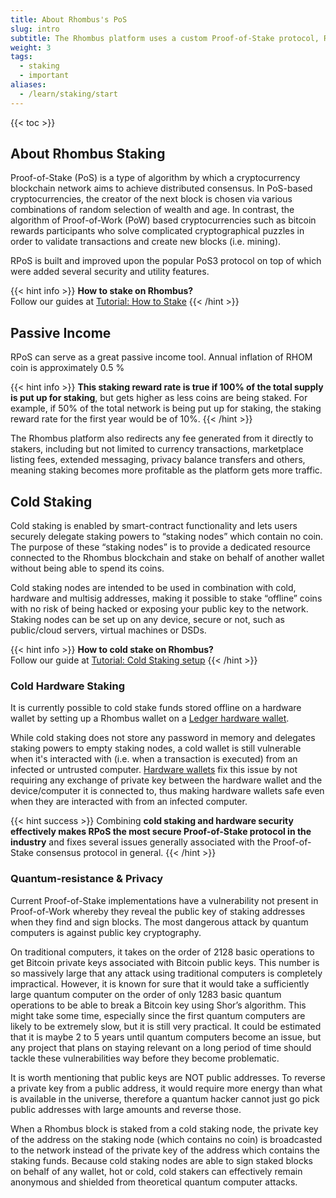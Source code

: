 ```yaml
---
title: About Rhombus's PoS
slug: intro
subtitle: The Rhombus platform uses a custom Proof-of-Stake protocol, Rhombus Proof-of-Stake (RPoS), as its consensus mechanism
weight: 3
tags:
  - staking
  - important
aliases:
  - /learn/staking/start
---
```


{{< toc >}}

## About Rhombus Staking

Proof-of-Stake (PoS) is a type of algorithm by which a cryptocurrency blockchain network aims to achieve distributed consensus. In PoS-based cryptocurrencies, the creator of the next block is chosen via various combinations of random selection of wealth and age. In contrast, the algorithm of Proof-of-Work (PoW) based cryptocurrencies such as bitcoin rewards participants who solve complicated cryptographical puzzles in order to validate transactions and create new blocks (i.e. mining).

RPoS is built and improved upon the popular PoS3 protocol on top of which were added several security and utility features.

{{< hint info >}}
**How to stake on Rhombus?**\
Follow our guides at [Tutorial: How to Stake](/wiki/tutorial/staking/)
{{< /hint >}}

## Passive Income

RPoS can serve as a great passive income tool. Annual inflation of RHOM coin is approximately 0.5 %

{{< hint info >}}
**This staking reward rate is true if 100% of the total supply is put up for staking**, but gets higher as less coins are being staked. For example, if 50% of the total network is being put up for staking, the staking reward rate for the first year would be of 10%.
{{< /hint >}}

The Rhombus platform also redirects any fee generated from it directly to stakers, including but not limited to currency transactions, marketplace listing fees, extended messaging, privacy balance transfers and others, meaning staking becomes more profitable as the platform gets more traffic.


## Cold Staking

Cold staking is enabled by smart-contract functionality and lets users securely delegate staking powers to “staking nodes” which contain no coin. The purpose of these “staking nodes” is to provide a dedicated resource connected to the Rhombus blockchain and stake on behalf of another wallet without being able to spend its coins.

Cold staking nodes are intended to be used in combination with cold, hardware and multisig addresses, making it possible to stake “offline” coins with no risk of being hacked or exposing your public key to the network. Staking nodes can be set up on any device, secure or not, such as public/cloud servers, virtual machines or DSDs.

{{< hint info >}}
**How to cold stake on Rhombus?**\
Follow our guide at [Tutorial: Cold Staking setup](/wiki/tutorial/staking/cold-staking/)
{{< /hint >}}

### Cold Hardware Staking

It is currently possible to cold stake funds stored offline on a hardware wallet by setting up a Rhombus wallet on a [Ledger hardware wallet](/wiki/tutorial/staking/ledger/).

While cold staking does not store any password in memory and delegates staking powers to empty staking nodes, a cold wallet is still vulnerable when it's interacted with (i.e. when a transaction is executed) from an infected or untrusted computer. [Hardware wallets](/wiki/learn/hardware-wallets/) fix this issue by not requiring any exchange of private key between the hardware wallet and the device/computer it is connected to, thus making hardware wallets safe even when they are interacted with from an infected computer.

{{< hint success >}}
Combining **cold staking and hardware security effectively makes RPoS the most secure Proof-of-Stake protocol in the industry** and fixes several issues generally associated with the Proof-of-Stake consensus protocol in general.
{{< /hint >}}

### Quantum-resistance & Privacy

Current Proof-of-Stake implementations have a vulnerability not present in Proof-of-Work whereby they reveal the public key of staking addresses when they find and sign blocks. The most dangerous attack by quantum computers is against public key cryptography.

On traditional computers, it takes on the order of 2128 basic operations to get Bitcoin private keys associated with Bitcoin public keys. This number is so massively large that any attack using traditional computers is completely impractical. However, it is known for sure that it would take a sufficiently large quantum computer on the order of only 1283 basic quantum operations to be able to break a Bitcoin key using Shor’s algorithm. This might take some time, especially since the first quantum computers are likely to be extremely slow, but it is still very practical. It could be estimated that it is maybe 2 to 5 years until quantum computers become an issue, but any project that plans on staying relevant on a long period of time should tackle these vulnerabilities way before they become problematic.

It is worth mentioning that public keys are NOT public addresses. To reverse a private key from a public address, it would require more energy than what is available in the universe, therefore a quantum hacker cannot just go pick public addresses with large amounts and reverse those.

When a Rhombus block is staked from a cold staking node, the private key of the address on the staking node (which contains no coin) is broadcasted to the network instead of the private key of the address which contains the staking funds. Because cold staking nodes are able to sign staked blocks on behalf of any wallet, hot or cold, cold stakers can effectively remain anonymous and shielded from theoretical quantum computer attacks.